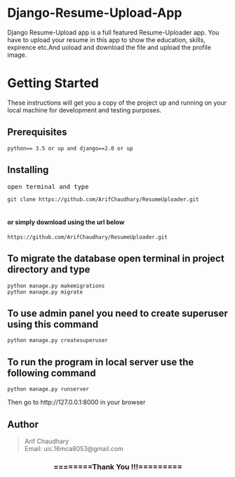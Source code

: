 # Django-Resume-Upload-App

Django Resume-Upload app is a full featured Resume-Uploader app. You have to upload your resume in this app to show the education, skills, expirence etc.And uoload and download the file and upload the profile image.

<h1>Getting Started</h1>
<p>These instructions will get you a copy of the project up and running on your local machine for development and testing purposes.</p>

<h2>Prerequisites</h2>
<code>python== 3.5 or up and django==2.0 or up</code>

<h2>Installing</h2>
<pre>open terminal and type</pre>
<code>git clone https://github.com/ArifChaudhary/ResumeUploader.git</code><br><br>

<h4>or simply download using the url below</h4>
<code>https://github.com/ArifChaudhary/ResumeUploader.git</code><br>

<h2>To migrate the database open terminal in project directory and type</h2>
<code>python manage.py makemigrations</code><br>
<code>python manage.py migrate</code>

<h2>To use admin panel you need to create superuser using this command </h2>
<code>python manage.py createsuperuser</code>


<h2> To run the program in local server use the following command </h2>
<code>python manage.py runserver</code>

<p>Then go to http://127.0.0.1:8000 in your browser</p>


<h2>Author</h2>
<blockquote>
  Arif Chaudhary<br>
  Email: uic.16mca8053@gmail.com
</blockquote>

<div align="center">
    <h3>========Thank You !!!=========</h3>
</div>
